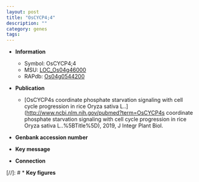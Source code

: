 ```yaml
---
layout: post
title: "OsCYCP4;4"
description: ""
category: genes
tags: 
---
```


* **Information**  
    + Symbol: OsCYCP4;4  
    + MSU: [LOC_Os04g46000](http://rice.plantbiology.msu.edu/cgi-bin/ORF_infopage.cgi?orf=LOC_Os04g46000)  
    + RAPdb: [Os04g0544200](http://rapdb.dna.affrc.go.jp/viewer/gbrowse_details/irgsp1?name=Os04g0544200)  

* **Publication**  
    + [OsCYCP4s coordinate phosphate starvation signaling with cell cycle progression in rice Oryza sativa L..](http://www.ncbi.nlm.nih.gov/pubmed?term=OsCYCP4s coordinate phosphate starvation signaling with cell cycle progression in rice Oryza sativa L..%5BTitle%5D), 2019, J Integr Plant Biol.

* **Genbank accession number**  

* **Key message**  

* **Connection**  

[//]: # * **Key figures**  


